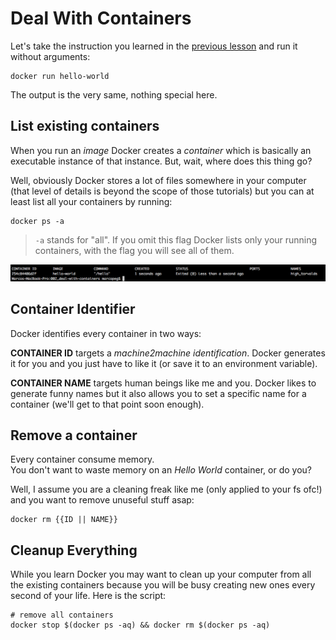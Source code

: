 # Deal With Containers

Let's take the instruction you learned in the [previous lesson](../001_run-hello-world/README.md) and run it without arguments:

	docker run hello-world
	
The output is the very same, nothing special here.

## List existing containers

When you run an _image_ Docker creates a _container_ which is basically an executable instance of that instance. But, wait, where does this thing go?

Well, obviously Docker stores a lot of files somewhere in your computer (that level of details is beyond the scope of those tutorials) but you can at least list all your containers by running:

	docker ps -a
	
> `-a` stands for "all". If you omit this flag Docker lists only your
> running containers, with the flag you will see all of them.

![docker ps -a output](./docker-ps.png)


## Container Identifier

Docker identifies every container in two ways:

**CONTAINER ID** targets a _machine2machine identification_. Docker generates it for you and you just have to like it (or save it to an environment variable).

**CONTAINER NAME** targets human beings like me and you. Docker likes to generate funny names but it also allows you to set a specific name for a container (we'll get to that point soon enough).


## Remove a container

Every container consume memory.  
You don't want to waste memory on an _Hello World_ container, or do you?

Well, I assume you are a cleaning freak like me (only applied to your fs ofc!) and you want to remove unuseful stuff asap:

	docker rm {{ID || NAME}}

## Cleanup Everything

While you learn Docker you may want to clean up your computer from all the existing containers because you will be busy creating new ones every second of your life. Here is the script:

	# remove all containers
	docker stop $(docker ps -aq) && docker rm $(docker ps -aq)